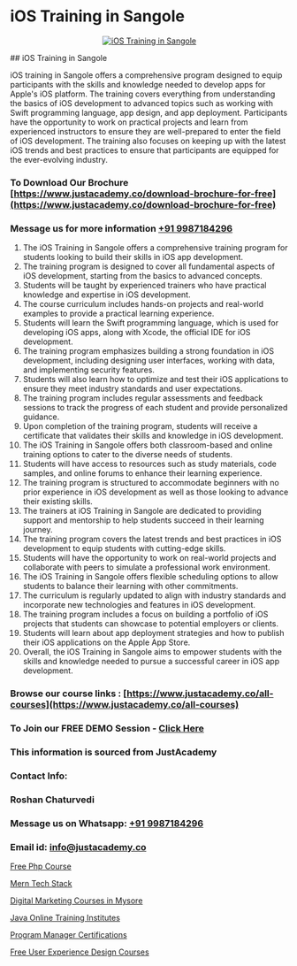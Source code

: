 # iOS Training in Sangole

<p align="center">
  <a href="https://justacademy.co/course-detail/ios-training">
    <img src="https://justacademy.co/storage2/course_image/1676636008_course_image.webp" alt="iOS Training in Sangole">
  </a>
</p>
## iOS Training in Sangole

iOS training in Sangole offers a comprehensive program designed to equip participants with the skills and knowledge needed to develop apps for Apple's iOS platform. The training covers everything from understanding the basics of iOS development to advanced topics such as working with Swift programming language, app design, and app deployment. Participants have the opportunity to work on practical projects and learn from experienced instructors to ensure they are well-prepared to enter the field of iOS development. The training also focuses on keeping up with the latest iOS trends and best practices to ensure that participants are equipped for the ever-evolving industry.
### To Download Our Brochure [https://www.justacademy.co/download-brochure-for-free](https://www.justacademy.co/download-brochure-for-free)
### Message us for more information [+91 9987184296](https://api.whatsapp.com/send?phone=919987184296)
1) The iOS Training in Sangole offers a comprehensive training program for students looking to build their skills in iOS app development.
2) The training program is designed to cover all fundamental aspects of iOS development, starting from the basics to advanced concepts.
3) Students will be taught by experienced trainers who have practical knowledge and expertise in iOS development.
4) The course curriculum includes hands-on projects and real-world examples to provide a practical learning experience.
5) Students will learn the Swift programming language, which is used for developing iOS apps, along with Xcode, the official IDE for iOS development.
6) The training program emphasizes building a strong foundation in iOS development, including designing user interfaces, working with data, and implementing security features.
7) Students will also learn how to optimize and test their iOS applications to ensure they meet industry standards and user expectations.
8) The training program includes regular assessments and feedback sessions to track the progress of each student and provide personalized guidance.
9) Upon completion of the training program, students will receive a certificate that validates their skills and knowledge in iOS development.
10) The iOS Training in Sangole offers both classroom-based and online training options to cater to the diverse needs of students.
11) Students will have access to resources such as study materials, code samples, and online forums to enhance their learning experience.
12) The training program is structured to accommodate beginners with no prior experience in iOS development as well as those looking to advance their existing skills.
13) The trainers at iOS Training in Sangole are dedicated to providing support and mentorship to help students succeed in their learning journey.
14) The training program covers the latest trends and best practices in iOS development to equip students with cutting-edge skills.
15) Students will have the opportunity to work on real-world projects and collaborate with peers to simulate a professional work environment.
16) The iOS Training in Sangole offers flexible scheduling options to allow students to balance their learning with other commitments.
17) The curriculum is regularly updated to align with industry standards and incorporate new technologies and features in iOS development.
18) The training program includes a focus on building a portfolio of iOS projects that students can showcase to potential employers or clients.
19) Students will learn about app deployment strategies and how to publish their iOS applications on the Apple App Store.
20) Overall, the iOS Training in Sangole aims to empower students with the skills and knowledge needed to pursue a successful career in iOS app development.

### Browse our course links : [https://www.justacademy.co/all-courses](https://www.justacademy.co/all-courses) 
### To Join our FREE DEMO Session - [Click Here](https://www.justacademy.co/register-for-course-demo)


### This information is sourced from JustAcademy
### Contact Info:
### Roshan Chaturvedi
### Message us on Whatsapp: [+91 9987184296](https://api.whatsapp.com/send?phone=919987184296)
### Email id: [info@justacademy.co](mailto:info@justacademy.co)
                
[Free Php Course](https://www.linkedin.com/pulse/free-php-course-justacademy-delhi-h5ccc?trackingId=mfMZGRR82ZjOMcNqIZOTcg%3D%3D&lipi=urn%3Ali%3Apage%3Ad_flagship3_company_admin%3BXd%2B4Zk9XQtOyhr1jBDUlIA%3D%3D)

[Mern Tech Stack](https://www.linkedin.com/pulse/mern-tech-stack-justacademy-jaipur-0igre/)

[Digital Marketing Courses in Mysore](https://medium.com/@mahi3106/digital-marketing-courses-in-mysore-2fa38a62a24b)

[Java Online Training Institutes](https://medium.com/@namusn/java-online-training-institutes-b12ddfbdf923)

[Program Manager Certifications](https://justacademyin.github.io/justacademy/program-manager-certifications)

[Free User Experience Design Courses](https://justacademyin.github.io/justacademy/free-user-experience-design-courses)

